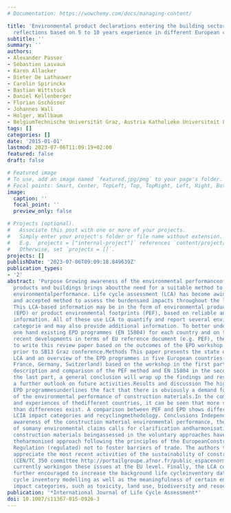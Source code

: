 ```yaml
---
# Documentation: https://wowchemy.com/docs/managing-content/

title: 'Environmental product declarations entering the building sector: critical
  reflections based on 5 to 10 years experience in different European countries'
subtitle: ''
summary: ''
authors:
- Alexander Passer
- Sébastien Lasvaux
- Karen Allacker
- Dieter De Lathauwer
- Carolin Spirinckx
- Bastian Wittstock
- Daniel Kellenberger
- Florian Gschösser
- Johannes Wall
- Holger, Wallbaum
- BelgiumTechnische Universität Graz, Austria Katholieke Universiteit Leuven
tags: []
categories: []
date: '2015-01-01'
lastmod: 2023-07-06T11:09:19+02:00
featured: false
draft: false

# Featured image
# To use, add an image named `featured.jpg/png` to your page's folder.
# Focal points: Smart, Center, TopLeft, Top, TopRight, Left, Right, BottomLeft, Bottom, BottomRight.
image:
  caption: ''
  focal_point: ''
  preview_only: false

# Projects (optional).
#   Associate this post with one or more of your projects.
#   Simply enter your project's folder or file name without extension.
#   E.g. `projects = ["internal-project"]` references `content/project/deep-learning/index.md`.
#   Otherwise, set `projects = []`.
projects: []
publishDate: '2023-07-06T09:09:18.849639Z'
publication_types:
- '2'
abstract: 'Purpose Growing awareness of the environmental performanceof construction
  products and buildings brings aboutthe need for a suitable method to assess their
  environmentalperformance. Life cycle assessment (LCA) has become awidely recognised
  and accepted method to assess the burdensand impacts throughout the life cycle.
  This LCA-based information may be in the form of environmental product declarations
  (EPD) or product environmental footprints (PEF), based on reliable and verifiable
  information. All of these use LCA to quantify and report several environmental impact
  categorie and may also provide additional information. To better understand on the
  one hand existing EPD programmes (EN 15804) for each country and on the other the
  recent developments in terms of EU reference document (e.g. PEF), the authors decided
  to write this review paper based on the outcomes of the EPD workshop that was held
  prior to SB13 Graz conference.Methods This paper presents the state of the art in
  LCA and an overview of the EPD programmes in five European countries(Austria, Belgium,
  France, Germany, Switzerland) based on the workshop in the first part and a comprehensive
  description and comparison of the PEF method and EN 15804 in the second part. In
  the last part, a general conclusion will wrap up the findings and results will provide
  a further outlook on future activities.Results and discussion The high number of
  EPD programmesunderlines the fact that there is obviously a demand for assessments
  of the environmental performance of construction materials.In the comparison between
  and experiences of thedifferent countries, it can be seen that more similarities
  than differences exist. A comparison between PEF and EPD shows differences, e.g.
  LCIA impact categories and recyclingmethodology. Conclusions Independent of raising
  awareness of the construction material environmental performance, the existence
  of somany environmental claims calls for clarification andharmonisation. Additionally,
  construction materials beingassessed in the voluntary approaches have to follow
  theharmonised approach following the principles of the EuropeanConstruction Products
  Regulation (regulated) not to foster barriers of trade. The authors therefore highly
  appreciate the most recent activities of the sustainability of construction works
  (CEN/TC 350 committee http://portailgroupe.afnor.fr/public_espacenormalisation/CENTC350/index.html)
  currently workingon these issues at the EU level. Finally, the LCA community is
  further encouraged to increase the background life cycleinventory data and life
  cycle inventory modelling as well as the meaningfulness of certain environmental
  impact categories, such as toxicity, land use, biodiversity and resource usage.  '
publication: '*International Journal of Life Cycle Assessment*'
doi: 10.1007/s11367-015-0926-3
---
```

